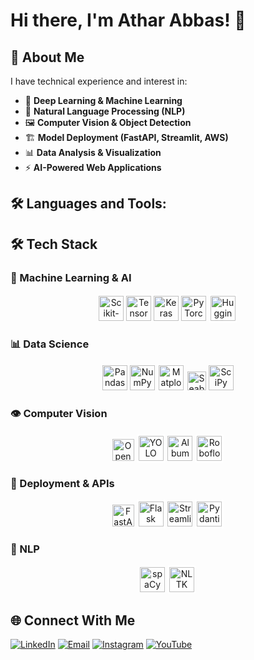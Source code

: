 # Hi there, I'm Athar Abbas! 👋

## 🚀 About Me
I have technical experience and interest in:
- 🧠 **Deep Learning & Machine Learning**
- 🤖 **Natural Language Processing (NLP)**
- 🖼️ **Computer Vision & Object Detection**
- 🏗️ **Model Deployment (FastAPI, Streamlit, AWS)**
- 📊 **Data Analysis & Visualization**
- ⚡ **AI-Powered Web Applications**

## 🛠️ Languages and Tools:

## 🛠️ Tech Stack

### 🤖 Machine Learning & AI
<div align="center">
  <img src="https://upload.wikimedia.org/wikipedia/commons/0/05/Scikit_learn_logo_small.svg" height="40" title="Scikit-learn">
  <img src="https://upload.wikimedia.org/wikipedia/commons/2/2d/Tensorflow_logo.svg" height="40" title="TensorFlow">
  <img src="https://upload.wikimedia.org/wikipedia/commons/a/ae/Keras_logo.svg" height="40" title="Keras">
  <img src="https://upload.wikimedia.org/wikipedia/commons/9/96/Pytorch_logo.svg" height="40" title="PyTorch">
  <img src="https://huggingface.co/front/assets/huggingface_logo.svg" height="40" title="Hugging Face" style="background:white;padding:3px;border-radius:4px">
</div>

### 📊 Data Science
<div align="center">
  <img src="https://upload.wikimedia.org/wikipedia/commons/2/22/Pandas_mark.svg" height="40" title="Pandas">
  <img src="https://upload.wikimedia.org/wikipedia/commons/3/31/NumPy_logo_2020.svg" height="40" title="NumPy">
  <img src="https://upload.wikimedia.org/wikipedia/commons/8/84/Matplotlib_icon.svg" height="40" title="Matplotlib" style="background:white;padding:2px">
  <img src="https://seaborn.pydata.org/_static/logo-wide-lightbg.svg" height="30" title="Seaborn">
  <img src="https://upload.wikimedia.org/wikipedia/commons/b/b2/SCIPY_2.svg" height="40" title="SciPy">
</div>

### 👁️ Computer Vision
<div align="center">
  <img src="https://upload.wikimedia.org/wikipedia/commons/3/32/OpenCV_Logo_with_text_svg_version.svg" height="35" title="OpenCV">
  <img src="https://www.ultralytics.com/images/yolo-logo.png" height="40" title="YOLO" style="background:white;padding:3px;border-radius:4px">
  <img src="https://albumentations.ai/images/albumentations_logo.svg" height="40" title="Albumentations">
  <img src="https://roboflow.com/images/roboflow-app-icon.png" height="40" title="Roboflow" style="background:white;padding:3px;border-radius:4px">
</div>

### 🚀 Deployment & APIs
<div align="center">
  <img src="https://fastapi.tiangolo.com/img/logo-margin/logo-teal.png" height="35" title="FastAPI">
  <img src="https://upload.wikimedia.org/wikipedia/commons/3/3c/Flask_logo.svg" height="40" title="Flask" style="background:white;padding:3px">
  <img src="https://streamlit.io/images/brand/streamlit-mark-color.svg" height="40" title="Streamlit">
  <img src="https://pydantic-docs.helpmanual.io/logo.png" height="40" title="Pydantic" style="background:white;padding:3px">
</div>

### 📝 NLP
<div align="center">
  <img src="https://upload.wikimedia.org/wikipedia/commons/8/88/SpaCy_logo.svg" height="40" title="spaCy">
  <img src="https://static-00.iconduck.com/assets/00/03/17/62/nltk-icon-512x512.png" height="40" title="NLTK" style="background:white;padding:3px;border-radius:4px">
</div>

## 🌐 Connect With Me

[![LinkedIn](https://img.shields.io/badge/LinkedIn-0A66C2?style=for-the-badge&logo=linkedin)](https://www.linkedin.com/in/atharabbas-993-linkden)
[![Email](https://img.shields.io/badge/Email-D14836?style=for-the-badge&logo=gmail&logoColor=white)](mailto:atharabbas993@gmail.com)
[![Instagram](https://img.shields.io/badge/Instagram-E4405F?style=for-the-badge&logo=instagram&logoColor=white)]([https://www.instagram.com/your_username](https://www.instagram.com/athar_abbas993?igsh=MXJsb3p1enU5MGlqcA%3D%3D&utm_source=qr))
[![YouTube](https://img.shields.io/badge/YouTube-FF0000?style=for-the-badge&logo=youtube&logoColor=white)](https://www.youtube.com/@atharabbas993-s4x)




